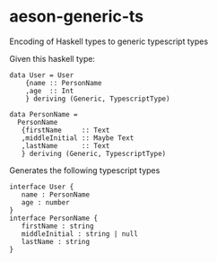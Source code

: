 # aeson-generic-ts

Encoding of Haskell types to generic typescript types

Given this haskell type:

```
data User = User
    {name :: PersonName
    ,age  :: Int
    } deriving (Generic, TypescriptType)

data PersonName =
  PersonName
   {firstName     :: Text
   ,middleInitial :: Maybe Text
   ,lastName      :: Text
   } deriving (Generic, TypescriptType)

```

Generates the following typescript types

```
interface User {
   name : PersonName
   age : number
}
interface PersonName {
   firstName : string
   middleInitial : string | null
   lastName : string
}
```
